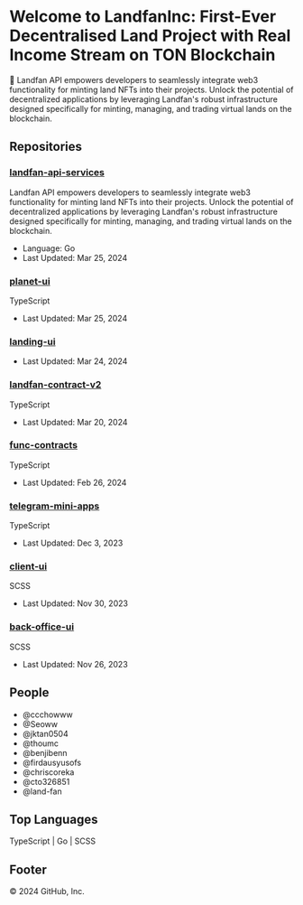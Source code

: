 # Welcome to LandfanInc: First-Ever Decentralised Land Project with Real Income Stream on TON Blockchain

🏡 Landfan API empowers developers to seamlessly integrate web3 functionality for minting land NFTs into their projects. Unlock the potential of decentralized applications by leveraging Landfan's robust infrastructure designed specifically for minting, managing, and trading virtual lands on the blockchain.

## Repositories

### [landfan-api-services](link)

Landfan API empowers developers to seamlessly integrate web3 functionality for minting land NFTs into their projects. Unlock the potential of decentralized applications by leveraging Landfan's robust infrastructure designed specifically for minting, managing, and trading virtual lands on the blockchain.

- Language: Go
- Last Updated: Mar 25, 2024

### [planet-ui](link)

TypeScript

- Last Updated: Mar 25, 2024

### [landing-ui](link)

- Last Updated: Mar 24, 2024

### [landfan-contract-v2](link)

TypeScript

- Last Updated: Mar 20, 2024

### [func-contracts](link)

TypeScript

- Last Updated: Feb 26, 2024

### [telegram-mini-apps](link)

TypeScript

- Last Updated: Dec 3, 2023

### [client-ui](link)

SCSS

- Last Updated: Nov 30, 2023

### [back-office-ui](link)

SCSS

- Last Updated: Nov 26, 2023

## People

- @ccchowww
- @Seoww
- @jktan0504
- @thoumc
- @benjibenn
- @firdausyusofs
- @chriscoreka
- @cto326851
- @land-fan

## Top Languages

TypeScript | Go | SCSS

## Footer

© 2024 GitHub, Inc.
